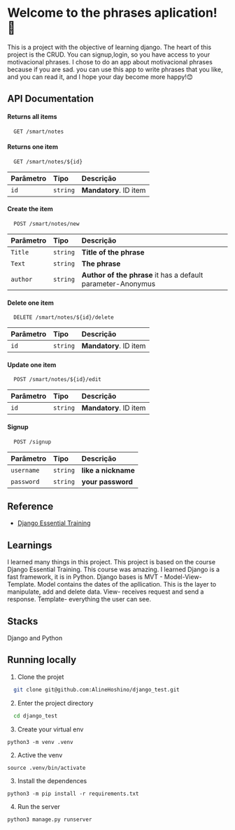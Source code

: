 # Welcome to the phrases aplication! 🥰

This is a project with the objective of learning django. The heart of this project is the CRUD. 
You can signup,login, so you have access to your motivacional phrases.
I chose to do an app about motivacional phrases because if you are sad. you can use this app to write phrases that you like, and you can read it, and I hope your day become more happy!😊


##  API Documentation

#### Returns all items

```http
  GET /smart/notes
```

#### Returns one item

```http
  GET /smart/notes/${id}
```

| Parâmetro   | Tipo       | Descrição                                   |
| :---------- | :--------- | :------------------------------------------ |
| `id`      | `string` | **Mandatory**. ID item |

#### Create the item

```http
  POST /smart/notes/new
```

| Parâmetro   | Tipo       | Descrição                                   |
| :---------- | :--------- | :------------------------------------------ |
| `Title`      | `string` | **Title of the phrase** |
| `Text`      | `string` | **The phrase** |
| `author`      | `string` | **Author of the phrase** it has a default parameter-Anonymus|


#### Delete one item

```http
  DELETE /smart/notes/${id}/delete
```

| Parâmetro   | Tipo       | Descrição                                   |
| :---------- | :--------- | :------------------------------------------ |
| `id`      | `string` | **Mandatory**. ID item |


#### Update one item

```http
  POST /smart/notes/${id}/edit
```

| Parâmetro   | Tipo       | Descrição                                   |
| :---------- | :--------- | :------------------------------------------ |
| `id`      | `string` | **Mandatory**. ID item |


#### Signup

```http
  POST /signup
```
| Parâmetro   | Tipo       | Descrição                                   |
| :---------- | :--------- | :------------------------------------------ |
| `username`      | `string` | **like a nickname** |
| `password`      | `string` | **your password** |


## Reference

 - [Django Essential Training](https://www.linkedin.com/learning/django-essential-training)



## Learnings
I learned many things in this project. This project is based on the course Django Essential Training. This course was amazing.
I learned Django is a fast framework, it is in Python.
Django bases is MVT - Model-View-Template.
Model contains the dates of the apllication. This is the layer to manipulate, add and delete data.
View- receives request and send a response.
Template- everything the user can see.


## Stacks

Django and Python


## Running locally

1. Clone the projet

```bash
  git clone git@github.com:AlineHoshino/django_test.git
```

2. Enter the project directory

```bash
  cd django_test
```

3. Create your virtual env
```
python3 -m venv .venv
```
2. Active the venv
```
source .venv/bin/activate
```
3. Install the dependences
```
python3 -m pip install -r requirements.txt
```
4. Run the server
```
python3 manage.py runserver
```



